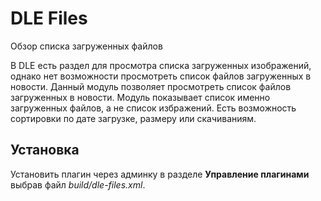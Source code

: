 # DLE Files
Обзор списка загруженных файлов

В DLE есть раздел для просмотра списка загруженных изображений, однако нет возможности просмотреть список файлов загруженных в новости. Данный модуль позволяет просмотреть список файлов загруженных в новости. Модуль показывает список именно загруженных файлов, а не список избражений. Есть возможность сортировки по дате загрузке, размеру или скачиваниям.

## Установка
Установить плагин через админку в разделе **Управление плагинами** выбрав файл _build/dle-files.xml_.
